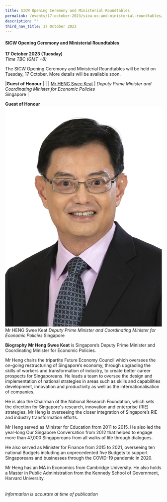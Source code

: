 ```yaml
---
title: SICW Opening Ceremony and Ministerial Roundtables
permalink: /events/17-october-2023/sicw-oc-and-ministerial-roundtables/
description: ""
third_nav_title: 17 October 2023
---
```

#### **SICW Opening Ceremony and Ministerial Roundtables**

**17 October 2023 (Tuesday)**  
*Time TBC (GMT +8)*

The SICW Opening Ceremony and Ministerial Roundtables will be held on Tuesday, 17 October. More details will be available soon.

|**Guest of Honour**    |                                                              |
| [Mr HENG Swee Keat](/speakers/mr-heng-swee-keat/)  | *Deputy Prime Minister and Coordinating Minister for Economic Policies* <br>Singapore                |

**Guest of Honour**
![](/images/2023%20Speakers/mr%20heng%20swee%20keat.jpg)
Mr HENG Swee Keat
*Deputy Prime Minister and Coordinating Minister for Economic Policies*
Singapore

**Biography**
**Mr Heng Swee Keat** is Singapore’s Deputy Prime Minister and Coordinating Minister for Economic Policies. 

Mr Heng chairs the tripartite Future Economy Council which oversees the on-going restructuring of Singapore’s economy, through upgrading the skills of workers and transformation of industry, to create better career prospects for Singaporeans. He leads a team to oversee the design and implementation of national strategies in areas such as skills and capabilities development, innovation and productivity as well as the internationalisation of companies. 

He is also the Chairman of the National Research Foundation, which sets the direction for Singapore's research, innovation and enterprise (RIE) strategies. Mr Heng is overseeing the closer integration of Singapore’s RIE and industry transformation efforts. 

Mr Heng served as Minister for Education from 2011 to 2015. He also led the year-long Our Singapore Conversation from 2012 that helped to engage more than 47,000 Singaporeans from all walks of life through dialogues. 

He also served as Minister for Finance from 2015 to 2021, overseeing ten national Budgets including an unprecedented five Budgets to support Singaporeans and businesses through the COVID-19 pandemic in 2020. 

Mr Heng has an MA in Economics from Cambridge University. He also holds a Master in Public Administration from the Kennedy School of Government, Harvard University.
<br><br><br>
*Information is accurate at time of publication*